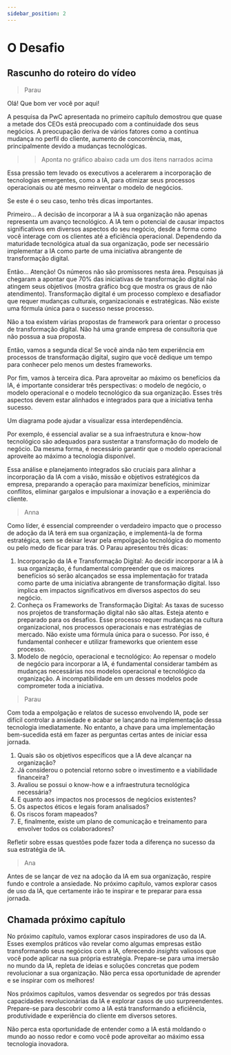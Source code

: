 ```yaml
---
sidebar_position: 2
---
```


# O Desafio

## Rascunho do roteiro do vídeo
>Parau

Olá! Que bom ver você por aqui!

A pesquisa da PwC apresentada no primeiro capítulo demostrou que quase a metade dos CEOs está preocupado com a continuidade dos seus negócios. A preocupação deriva de vários fatores como a contínua mudança no perfil do cliente, aumento de concorrência, mas, principalmente devido a mudanças tecnológicas.

>>Aponta no gráfico abaixo cada um dos itens narrados acima

Essa pressão tem levado os executivos a acelerarem a incorporação de tecnologias emergentes, como a IA, para otimizar seus processos operacionais ou até mesmo reinventar o modelo de negócios.

Se este é o seu caso, tenho três dicas importantes. 

Primeiro... A decisão de incorporar a IA à sua organização não apenas representa um avanço tecnológico. A IA tem o potencial de causar impactos significativos em diversos aspectos do seu negócio, desde a forma como você interage com os clientes até a eficiência operacional. Dependendo da maturidade tecnológica atual da sua organização, pode ser necessário implementar a IA como parte de uma iniciativa abrangente de transformação digital.

Então... Atenção! Os números não são promissores nesta área. Pesquisas já chegaram a apontar que 70% das iniciativas de transformação digital não atingem seus objetivos (mostra gráfico bcg que mostra os graus de não atendimento). 
Transformação digital é um processo complexo e desafiador que requer mudanças culturais, organizacionais e estratégicas. Não existe uma fórmula única para o sucesso nesse processo.

Não a toa existem várias propostas de framework para orientar o processo de transformação digital. Não há uma grande empresa de consultoria que não possua a sua proposta. 

Então, vamos a segunda dica! Se você ainda não tem experiência em processos de transformação digital, sugiro que você dedique um tempo para conhecer pelo menos um destes frameworks. 

Por fim, vamos à terceira dica. Para aproveitar ao máximo os benefícios da IA, é importante considerar três perspectivas: o modelo de negócio, o modelo operacional e o modelo tecnológico da sua organização. Esses três aspectos devem estar alinhados e integrados para que a iniciativa tenha sucesso.

Um diagrama pode ajudar a visualizar essa interdependência. 

Por exemplo, é essencial avaliar se a sua infraestrutura e know-how tecnológico são adequados para sustentar a transformação do modelo de negócio. Da mesma forma, é necessário garantir que o modelo operacional aproveite ao máximo a tecnologia disponível.

Essa análise e planejamento integrados são cruciais para alinhar a incorporação da IA com a visão, missão e objetivos estratégicos da empresa, preparando a operação para maximizar benefícios, minimizar conflitos, eliminar gargalos e impulsionar a inovação e a experiência do cliente.

>Anna

Como líder, é essencial compreender o verdadeiro impacto que o processo de adoção da IA terá em sua organização, e implementá-la de forma estratégica, sem se deixar levar pela empolgação tecnológica do momento ou pelo medo de ficar para trás.
O Parau apresentou três dicas:

1) Incorporação da IA e Transformação Digital: Ao decidir incorporar a IA à sua organização, é fundamental compreender que os maiores benefícios só serão alcançados se essa implementação for tratada como parte de uma iniciativa abrangente de transformação digital. Isso implica em impactos significativos em diversos aspectos do seu negócio.
2) Conheça os Frameworks de Transformação Digital: As taxas de sucesso nos projetos de transformação digital não são altas. Esteja atento e preparado para os desafios. Esse processo requer mudanças na cultura organizacional, nos processos operacionais e nas estratégias de mercado. Não existe uma fórmula única para o sucesso. Por isso, é fundamental conhecer e utilizar frameworks que orientem esse processo.
3) Modelo de negócio, operacional e tecnológico: Ao repensar o modelo de negócio para incorporar a IA, é fundamental considerar também as mudanças necessárias nos modelos operacional e tecnológico da organização. A incompatibilidade em um desses modelos pode comprometer toda a iniciativa.

>Parau

Com toda a empolgação e relatos de sucesso envolvendo IA, pode ser difícil controlar a ansiedade e acabar se lançando na implementação dessa tecnologia imediatamente. No entanto, a chave para uma implementação bem-sucedida está em fazer as perguntas certas antes de iniciar essa jornada. 
1) Quais são os objetivos específicos que a IA deve alcançar na organização? 
2) Já considerou o potencial retorno sobre o investimento e a viabilidade financeira?
3) Avaliou se possui o know-how e a infraestrutura tecnológica necessária?
4) E quanto aos impactos nos processos de negócios existentes?
5) Os aspectos éticos e legais foram analisados?
6) Os riscos foram mapeados?
7) E, finalmente, existe um plano de comunicação e treinamento para envolver todos os colaboradores?

Refletir sobre essas questões pode fazer toda a diferença no sucesso da sua estratégia de IA.

>Ana

Antes de se lançar de vez na adoção da IA em sua organização, respire fundo e controle a ansiedade. No próximo capítulo, vamos explorar casos de uso da IA, que certamente irão te inspirar e te preparar para essa jornada.

## Chamada próximo capítulo
No próximo capítulo, vamos explorar casos inspiradores de uso da IA. Esses exemplos práticos vão revelar como algumas empresas estão transformando seus negócios com a IA, oferecendo *insights* valiosos que você pode aplicar na sua própria estratégia. Prepare-se para uma imersão no mundo da IA, repleta de ideias e soluções concretas que podem revolucionar a sua organização. Não perca essa oportunidade de aprender e se inspirar com os melhores!

Nos próximos capítulos, vamos desvendar os segredos por trás dessas capacidades revolucionárias da IA e explorar casos de uso surpreendentes. Prepare-se para descobrir como a IA está transformando a eficiência, produtividade e experiência do cliente em diversos setores. 

Não perca esta oportunidade de entender como a IA está moldando o mundo ao nosso redor e como você pode aproveitar ao máximo essa tecnologia inovadora.